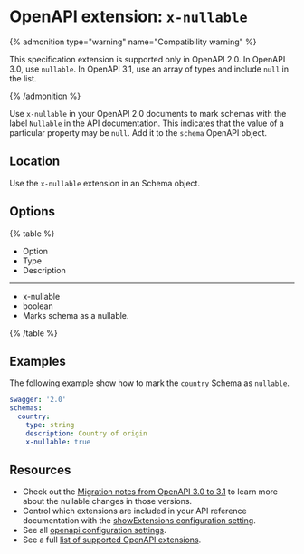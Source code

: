 # OpenAPI extension: `x-nullable`

{% admonition type="warning" name="Compatibility warning" %}

This specification extension is supported only in OpenAPI 2.0.
In OpenAPI 3.0, use `nullable`.
In OpenAPI 3.1, use an array of types and include `null` in the list.

{% /admonition %}

Use `x-nullable` in your OpenAPI 2.0 documents to mark schemas with the label `Nullable` in the API documentation. This indicates that the value of a particular property may be `null`. Add it to the `schema` OpenAPI object.

## Location

Use the `x-nullable` extension in an Schema object.

## Options

{% table %}

* Option
* Type
* Description

---

* x-nullable
* boolean
* Marks schema as a nullable.

{% /table %}

## Examples

The following example show how to mark the `country` Schema as `nullable`.

```yaml
swagger: '2.0'
schemas:
  country:
    type: string
    description: Country of origin
    x-nullable: true
```

## Resources

- Check out the [Migration notes from OpenAPI 3.0 to 3.1](https://www.openapis.org/blog/2021/02/16/migrating-from-openapi-3-0-to-3-1-0) to learn more about the nullable changes in those versions.
- Control which extensions are included in your API reference documentation with the [showExtensions configuration setting](../../../config/openapi/show-extensions.md).
- See all [openapi configuration settings](../../../config/openapi/index.md).
- See a full [list of supported OpenAPI extensions](./index.md).
